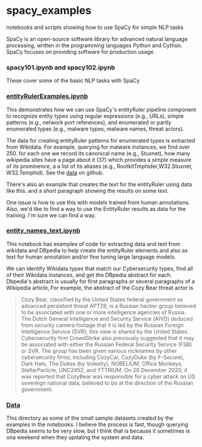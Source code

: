 # spacy_examples

notebooks and scripts showing how to use SpaCy for simple NLP tasks

SpaCy is an open-source software library for advanced natural language processing, written in the programming languages Python and Cython.  SpaCy focuses on providing software for production usage.

### spacy101.ipynb and spacy102.ipynb

These cover some of the basic NLP tasks with SpaCy

### [entityRulerExamples.ipynb](https://github.com/UMBC-Onramp/spacy_examples/blob/main/entityRulerExamples.ipynb)

This demonstrates how we can use SpaCy's entityRuler pipeline component to recognize entity types using regular expressions (e.g., URLs), simple patterns (e.g., network port references), and enumerated or partly enumerated types (e.g., malware types, malware names, threat actors).

The data for creating entityRuler patterns for enumerated types is extracted from Wikidata.  For example, querying for malware instances, we find over 250.  for each one we record its canonical name (e.g., Stuxnet), how many wikipedia sites have a page about it (37) which provides a simple measure of its prominence, a a list of its aliases (e.g., RootkitTmphider,W32.Stuxnet,   W32.Temphid).  See the [data](https://github.com/UMBC-Onramp/spacy_examples/blob/main/data/Q14001.tsv) on github.  

There's also an example that creates the text for the entityRuler using data like this. and a short paragraph showing the results on some text.

One issue is how to use this with models trained from human annotations.  Also, we'd like to find a way to use the EntityRuler results as data for the training.  I'm sure we can find a way.

### [entity_names_text.ipynb](https://github.com/UMBC-Onramp/spacy_examples/blob/main/entityRulerExamples.ipynb)

This notebook has examples of code for extracting data and text from wikidata and DBpedia to help create the entityRuler elements and also as text for human annotation and/or fine tuning large language models.

We can identify Wikidata types that match our Cybersecurity types, find all of their Wikidata instances, and get the DBpedia abstract for each.  Dbpedia's abstract is usually for first paragraphs or several paragraphs of a Wikipedia article,  For example, the abstract of the Cozy Bear threat actor is

> Cozy Bear, classified by the United States federal government as advanced persistent threat APT29, is a Russian hacker group believed to be associated with one or more intelligence agencies of Russia. The Dutch General Intelligence and Security Service (AIVD) deduced from security camera footage that it is led by the Russian Foreign Intelligence Service (SVR); this view is shared by the United States. Cybersecurity firm CrowdStrike also previously suggested that it may be associated with either the Russian Federal Security Service (FSB) or SVR. The group has been given various nicknames by other cybersecurity firms, including CozyCar, CozyDuke (by F-Secure), Dark Halo, The Dukes (by Volexity), NOBELIUM, Office Monkeys, StellarParticle, UNC2452, and YTTRIUM. On 20 December 2020, it was reported that CozyBear was responsible for a cyber attack on US sovereign national data, believed to be at the direction of the Russian government.

### [Data](https://github.com/UMBC-Onramp/spacy_examples/tree/main/data)

This directory as some of the small sample datasets created by the examples in the notebooks. I believe the process is fast, though querying DBpedia seems to be very slow, but I think that is because it sometimes is ona weekend when they updating the system and data.
